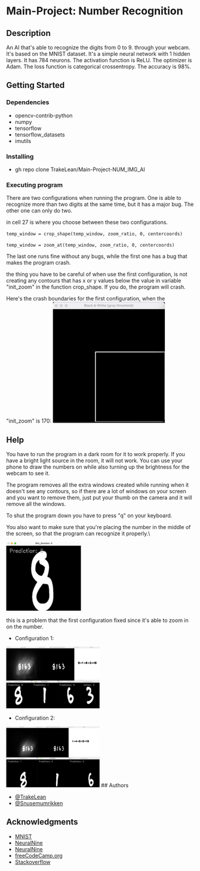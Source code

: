 # Main-Project: Number Recognition
## Description

An AI that's able to recognize the digits from 0 to 9. through your webcam. It's based on the MNIST dataset. It's a simple neural network with 1 hidden layers. It has 784 neurons. The activation function is ReLU. The optimizer is Adam. The loss function is categorical crossentropy. The accuracy is 98%.

## Getting Started

### Dependencies

* opencv-contrib-python 
* numpy
* tensorflow
* tensorflow_datasets
* imutils

### Installing

* gh repo clone TrakeLean/Main-Project-NUM_IMG_AI

### Executing program

There are two configurations when running the program. One is able to recognize more than two digits at the same time, but it has a major bug. The other one can only do two.

in cell 27 is where you choose between these two configurations.
```
temp_window = crop_shape(temp_window, zoom_ratio, 0, centercoords)
```
```
temp_window = zoom_at(temp_window, zoom_ratio, 0, centercoords)
```
The last one runs fine without any bugs, while the first one has a bug that makes the program crash.

the thing you have to be careful of when use the first configuration, is not creating any contours that has x or y values below the value in variable "init_zoom" in the function crop_shape. If you do, the program will crash.

Here's the crash boundaries for the first configuration, when the "init_zoom" is 170:
<img src="readmeImgs/boundaries.png" width="300">

## Help

You have to run the program in a dark room for it to work properly. If you have a bright light source in the room, it will not work. You can use your phone to draw the numbers on while also turning up the brightness for the webcam to see it.

The program removes all the extra windows created while running when it doesn't see any contours, so if there are a lot of windows on your screen and you want to remove them, just put your thumb on the camera and it will remove all the windows.

To shut the program down you have to press "q" on your keyboard.

You also want to make sure that you're placing the number in the middle of the screen, so that the program can recognize it properly.\\

<img src="readmeImgs/placement.png" width="200">

this is a problem that the first configuration fixed since it's able to zoom in on the number.

* Configuration 1:
<img src="readmeImgs/config1.png" width="250">

* Configuration 2:
<img src="readmeImgs/config2.png" width="250">
## Authors

* [@TrakeLean](https://github.com/TrakeLean)
* [@Snusemumrikken](https://github.com/Snusemumrikken)

## Acknowledgments

* [MNIST](https://yann.lecun.com/exdb/mnist/)
* [NeuralNine](https://www.youtube.com/watch?v=t0EzVCvQjGE)
* [NeuralNine](https://www.youtube.com/watch?v=bte8Er0QhDg)
* [freeCodeCamp.org](https://www.youtube.com/watch?v=oXlwWbU8l2o)
* [Stackoverflow](https://stackoverflow.com/)
